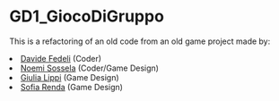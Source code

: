 # GD1_GiocoDiGruppo

This is a refactoring of an old code from an old game project made by:

<li> <a href="https://github.com/Bestianich">Davide Fedeli</a> (Coder)</li>
<li> <a href="https://github.com/NoemiSossella">Noemi Sossela</a> (Coder/Game Design)</li>
<li> <a href="https://github.com/GiuliaLippi">Giulia Lippi</a> (Game Design)</li>
<li> <a href="https://github.com/50fi4">Sofia Renda</a> (Game Design)</li>
